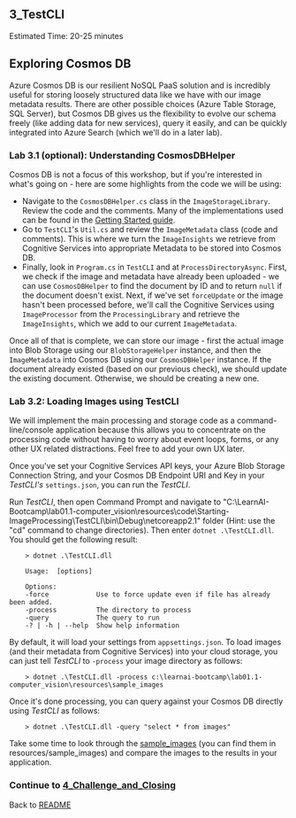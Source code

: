 ## 3_TestCLI
Estimated Time: 20-25 minutes

## Exploring Cosmos DB

Azure Cosmos DB is our resilient NoSQL PaaS solution and is incredibly useful for storing loosely structured data like we have with our image metadata results. There are other possible choices (Azure Table Storage, SQL Server), but Cosmos DB gives us the flexibility to evolve our schema freely (like adding data for new services), query it easily, and can be quickly integrated into Azure Search (which we'll do in a later lab).

### Lab 3.1 (optional): Understanding CosmosDBHelper
Cosmos DB is not a focus of this workshop, but if you're interested in what's going on - here are some highlights from the code we will be using:
- Navigate to the `CosmosDBHelper.cs` class in the `ImageStorageLibrary`. Review the code and the comments. Many of the implementations used can be found in the [Getting Started guide](https://docs.microsoft.com/en-us/azure/cosmos-db/documentdb-get-started).
- Go to `TestCLI`'s `Util.cs` and review  the `ImageMetadata` class (code and comments). This is where we turn the `ImageInsights` we retrieve from Cognitive Services into appropriate Metadata to be stored into Cosmos DB.
- Finally, look in `Program.cs` in `TestCLI` and at  `ProcessDirectoryAsync`. First, we check if the image and metadata have already been uploaded - we can use `CosmosDBHelper` to find the document by ID and to return `null` if the document doesn't exist. Next, if we've set `forceUpdate` or the image hasn't been processed before, we'll call the Cognitive Services using `ImageProcessor` from the `ProcessingLibrary` and retrieve the `ImageInsights`, which we add to our current `ImageMetadata`.  

Once all of that is complete, we can store our image - first the actual image into Blob Storage using our `BlobStorageHelper` instance, and then the `ImageMetadata` into Cosmos DB using our `CosmosDBHelper` instance. If the document already existed (based on our previous check), we should update the existing document. Otherwise, we should be creating a new one.

### Lab 3.2: Loading Images using TestCLI

We will implement the main processing and storage code as a command-line/console application because this allows you to concentrate on the processing code without having to worry about event loops, forms, or any other UX related distractions. Feel free to add your own UX later.

Once you've set your Cognitive Services API keys, your Azure Blob Storage Connection String, and your Cosmos DB Endpoint URI and Key in your _TestCLI's_ `settings.json`, you can run the _TestCLI_.

Run _TestCLI_, then open Command Prompt and navigate to "C:\LearnAI-Bootcamp\lab01.1-computer_vision\resources\code\Starting-ImageProcessing\TestCLI\bin\Debug\netcoreapp2.1\" folder (Hint: use the "cd" command to change directories). Then enter `dotnet .\TestCLI.dll`. You should get the following result:

```
    > dotnet .\TestCLI.dll

    Usage:  [options]

    Options:
    -force            Use to force update even if file has already been added.
    -process          The directory to process
    -query            The query to run
    -? | -h | --help  Show help information
```

By default, it will load your settings from `appsettings.json`. To load images (and their metadata from Cognitive Services) into your cloud storage, you can just tell _TestCLI_ to `-process` your image directory as follows:

```
    > dotnet .\TestCLI.dll -process c:\learnai-bootcamp\lab01.1-computer_vision\resources\sample_images
```

Once it's done processing, you can query against your Cosmos DB directly using _TestCLI_ as follows:

```
    > dotnet .\TestCLI.dll -query "select * from images"
```

Take some time to look through the [sample_images](./resources/sample_images) (you can find them in resources/sample_images) and compare the images to the results in your application. 


### Continue to [4_Challenge_and_Closing](./4_Challenge_and_Closing.md)



Back to [README](./0_readme.md)